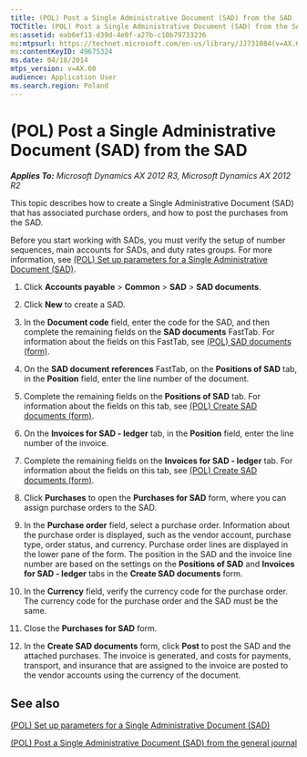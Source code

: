 ```yaml
---
title: (POL) Post a Single Administrative Document (SAD) from the SAD
TOCTitle: (POL) Post a Single Administrative Document (SAD) from the SAD
ms:assetid: eab6ef13-d39d-4e0f-a27b-c10b79733236
ms:mtpsurl: https://technet.microsoft.com/en-us/library/JJ731084(v=AX.60)
ms:contentKeyID: 49675324
ms.date: 04/18/2014
mtps_version: v=AX.60
audience: Application User
ms.search.region: Poland
---
```


# (POL) Post a Single Administrative Document (SAD) from the SAD 


_**Applies To:** Microsoft Dynamics AX 2012 R3, Microsoft Dynamics AX 2012 R2_

This topic describes how to create a Single Administrative Document (SAD) that has associated purchase orders, and how to post the purchases from the SAD.

Before you start working with SADs, you must verify the setup of number sequences, main accounts for SADs, and duty rates groups. For more information, see [(POL) Set up parameters for a Single Administrative Document (SAD)](pol-set-up-parameters-for-a-single-administrative-document-sad.md).

1.  Click **Accounts payable** \> **Common** \> **SAD** \> **SAD documents**.

2.  Click **New** to create a SAD.

3.  In the **Document code** field, enter the code for the SAD, and then complete the remaining fields on the **SAD documents** FastTab. For information about the fields on this FastTab, see [(POL) SAD documents (form)](https://technet.microsoft.com/en-us/library/jj678156\(v=ax.60\)).

4.  On the **SAD document references** FastTab, on the **Positions of SAD** tab, in the **Position** field, enter the line number of the document.

5.  Complete the remaining fields on the **Positions of SAD** tab. For information about the fields on this tab, see [(POL) Create SAD documents (form)](https://technet.microsoft.com/en-us/library/jj731083\(v=ax.60\)).

6.  On the **Invoices for SAD - ledger** tab, in the **Position** field, enter the line number of the invoice.

7.  Complete the remaining fields on the **Invoices for SAD - ledger** tab. For information about the fields on this tab, see [(POL) Create SAD documents (form)](https://technet.microsoft.com/en-us/library/jj731083\(v=ax.60\)).

8.  Click **Purchases** to open the **Purchases for SAD** form, where you can assign purchase orders to the SAD.

9.  In the **Purchase order** field, select a purchase order. Information about the purchase order is displayed, such as the vendor account, purchase type, order status, and currency. Purchase order lines are displayed in the lower pane of the form. The position in the SAD and the invoice line number are based on the settings on the **Positions of SAD** and **Invoices for SAD - ledger** tabs in the **Create SAD documents** form.

10. In the **Currency** field, verify the currency code for the purchase order. The currency code for the purchase order and the SAD must be the same.

11. Close the **Purchases for SAD** form.

12. In the **Create SAD documents** form, click **Post** to post the SAD and the attached purchases. The invoice is generated, and costs for payments, transport, and insurance that are assigned to the invoice are posted to the vendor accounts using the currency of the document.

## See also

[(POL) Set up parameters for a Single Administrative Document (SAD)](pol-set-up-parameters-for-a-single-administrative-document-sad.md)

[(POL) Post a Single Administrative Document (SAD) from the general journal](pol-post-a-single-administrative-document-sad-from-the-general-journal.md)

  


